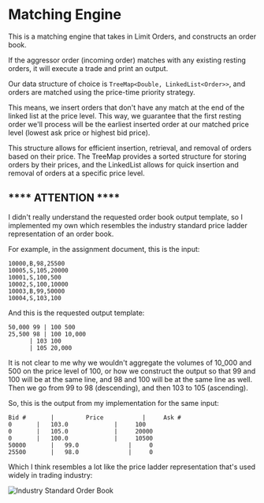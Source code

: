 # Matching Engine

This is a matching engine that takes in Limit Orders, and constructs an order book.

If the aggressor order (incoming order) matches with any existing resting orders, it will execute a trade and print an output.

Our data structure of choice is `TreeMap<Double, LinkedList<Order>>`, and orders are matched using the price-time priority strategy.

This means, we insert orders that don't have any match at the end of the linked list at the price level. This way, we guarantee that the first resting order we'll process will be the earliest inserted order at our matched price level (lowest ask price or highest bid price).

This structure allows for efficient insertion, retrieval, and removal of orders based on their price. The TreeMap provides a sorted structure for storing orders by their prices, and the LinkedList allows for quick insertion and removal of orders at a specific price level.

## **** ATTENTION ****
I didn't really understand the requested order book output template, so I implemented my own which resembles the industry standard price ladder representation of an order book.

For example, in the assignment document, this is the input:
```
10000,B,98,25500
10005,S,105,20000
10001,S,100,500
10002,S,100,10000
10003,B,99,50000
10004,S,103,100
```
And this is the requested output template:
```
50,000 99 | 100 500
25,500 98 | 100 10,000
      | 103 100
      | 105 20,000
```

It is not clear to me why we wouldn't aggregate the volumes of 10_000 and 500 on the price level of 100, or how we construct the output so that 99 and 100 will be at the same line, and 98 and 100 will be at the same line as well. Then we go from 99 to 98 (descending), and then 103 to 105 (ascending).

So, this is the output from my implementation for the same input:
```
Bid #		|         Price           |     Ask #
0		|	103.0             |     100
0		|	105.0             |     20000
0		|	100.0             |     10500
50000		|	99.0              |     0
25500		|	98.0              |     0
```
Which I think resembles a lot like the price ladder representation that's used widely in trading industry:

![Industry Standard Order Book](https://i.imgur.com/Dh7wYn0.jpg)

